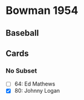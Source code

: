 # Bowman 1954 
## Baseball

## Cards

### No Subset
- [ ] 64: Ed Mathews<br>
- [x] 80: Johnny Logan<br>

